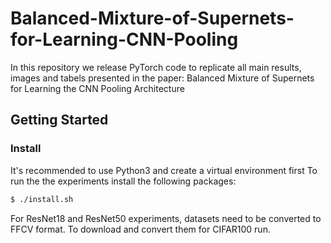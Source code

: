 # Balanced-Mixture-of-Supernets-for-Learning-CNN-Pooling

In this repository we release PyTorch code to replicate all main results, images and tabels presented in the paper: Balanced Mixture of Supernets for Learning the CNN Pooling Architecture

## Getting Started
### Install
It's recommended to use Python3 and create a virtual environment first
To run the the experiments install the following packages:

```bash
$ ./install.sh
```

For ResNet18 and ResNet50 experiments, datasets need to be converted to FFCV format. To download and convert them for CIFAR100 run.




